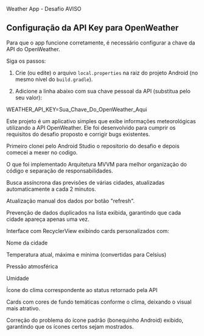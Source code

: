 Weather App - Desafio
AVISO 
## Configuração da API Key para OpenWeather

Para que o app funcione corretamente, é necessário configurar a chave da API do OpenWeather.

Siga os passos:

1. Crie (ou edite) o arquivo `local.properties` na raiz do projeto Android (no mesmo nível do `build.gradle`).

2. Adicione a linha abaixo com sua chave pessoal da API (substitua pelo seu valor):

WEATHER_API_KEY=Sua_Chave_Do_OpenWeather_Aqui

Este projeto é um aplicativo simples que exibe informações meteorológicas utilizando a API OpenWeather. Ele foi desenvolvido para cumprir os requisitos do desafio proposto e corrigir bugs existentes.

Primeiro clonei pelo Android Studio o repositorio do desafio e depois comecei a mexer no codigo.

O que foi implementado
Arquitetura MVVM para melhor organização do código e separação de responsabilidades.

Busca assíncrona das previsões de várias cidades, atualizadas automaticamente a cada 2 minutos.

Atualização manual dos dados por botão "refresh".

Prevenção de dados duplicados na lista exibida, garantindo que cada cidade apareça apenas uma vez.

Interface com RecyclerView exibindo cards personalizados com:

Nome da cidade

Temperatura atual, máxima e mínima (convertidas para Celsius)

Pressão atmosférica

Umidade

Ícone do clima correspondente ao status retornado pela API

Cards com cores de fundo temáticas conforme o clima, deixando o visual mais atrativo.

Correção do problema do ícone padrão (bonequinho Android) exibido, garantindo que os ícones certos sejam mostrados.
